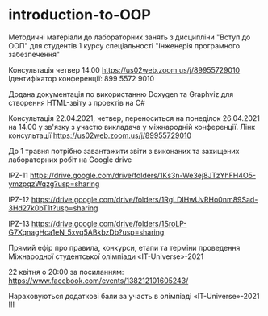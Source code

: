 # introduction-to-OOP
Методичні матеріали до лабораторних занять з дисципліни "Вступ до ООП" 
для студентів 1 курсу спеціальності "Інженерія програмного забезпечення"

 Консультація четвер 14.00 
 https://us02web.zoom.us/j/89955729010
 Ідентифікатор конференції: 899 5572 9010
 
Додана документація по використанню Doxygen та Graphviz для створення HTML-звіту з проектів на C# 

Консультація 22.04.2021, четвер, переноситься на понеділок 26.04.2021 на 14.00 у зв'язку з участю викладача у міжнародній конференції. Лінк консультації https://us02web.zoom.us/j/89955729010

До 1 травня потрібно завантажити звіти з виконаних та захищених лабораторних робіт на Google drive

IPZ-11 https://drive.google.com/drive/folders/1Ks3n-We3ej8JTzYhFH4O5-ymzpqzWqzg?usp=sharing

IPZ-12 https://drive.google.com/drive/folders/1RgLDIHwUvRHo0nm89Sad-3Hd27k0bT1t?usp=sharing

IPZ-13 https://drive.google.com/drive/folders/1SroLP-G7XqnagHca1eN_5xvq5ABkbzDb?usp=sharing

Прямий ефір про правила, конкурси, етапи та терміни проведення Міжнародної студентської олімпіади «IT-Universe»-2021

22 квітня о 20:00 за посиланням: https://www.facebook.com/events/138212101605243/

Нараховуються додаткові бали за участь в олімпіаді «IT-Universe»-2021 !!!
